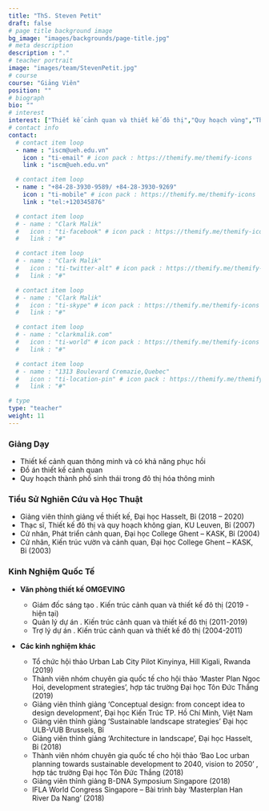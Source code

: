 ```yaml
---
title: "ThS. Steven Petit"
draft: false
# page title background image
bg_image: "images/backgrounds/page-title.jpg"
# meta description
description : "."
# teacher portrait
image: "images/team/StevenPetit.jpg"
# course
course: "Giảng Viên"
position: ""
# biograph
bio: ""
# interest
interest: ["Thiết kế cảnh quan và thiết kế đô thị","Quy hoạch vùng","Thiết kế thích ứng khí hậu", "Nghiên cứu theo thiết kế"]
# contact info
contact:
  # contact item loop
  - name : "iscm@ueh.edu.vn"
    icon : "ti-email" # icon pack : https://themify.me/themify-icons
    link : "iscm@ueh.edu.vn"

  # contact item loop
  - name : "+84-28-3930-9589/ +84-28-3930-9269"
    icon : "ti-mobile" # icon pack : https://themify.me/themify-icons
    link : "tel:+120345876"

  # contact item loop
  # - name : "Clark Malik"
  #   icon : "ti-facebook" # icon pack : https://themify.me/themify-icons
  #   link : "#"

  # contact item loop
  # - name : "Clark Malik"
  #   icon : "ti-twitter-alt" # icon pack : https://themify.me/themify-icons
  #   link : "#"

  # contact item loop
  # - name : "Clark Malik"
  #   icon : "ti-skype" # icon pack : https://themify.me/themify-icons
  #   link : "#"

  # contact item loop
  # - name : "clarkmalik.com"
  #   icon : "ti-world" # icon pack : https://themify.me/themify-icons
  #   link : "#"

  # contact item loop
  # - name : "1313 Boulevard Cremazie,Quebec"
  #   icon : "ti-location-pin" # icon pack : https://themify.me/themify-icons
  #   link : "#"

# type
type: "teacher"
weight: 11
---
```


### Giảng Dạy
* Thiết kế cảnh quan thông minh và có khả năng phục hồi
* Đồ án thiết kế cảnh quan
* Quy hoạch thành phố sinh thái trong đô thị hóa thông minh


### Tiểu Sử Nghiên Cứu và Học Thuật
* Giảng viên thỉnh giảng về thiết kế, Đại học Hasselt, Bỉ (2018 – 2020)
* Thạc sĩ, Thiết kế đô thị và quy hoạch không gian, KU Leuven, Bỉ (2007)
* Cử nhân, Phát triển cảnh quan, Đại học College Ghent – KASK, Bỉ (2004)
* Cử nhân, Kiến trúc vườn và cảnh quan, Đại học College Ghent – KASK, Bỉ (2003)

### Kinh Nghiệm Quốc Tế
* **Văn phòng thiết kế OMGEVING**
  * Giám đốc sáng tạo . Kiến trúc cảnh quan và thiết kế đô thị (2019 - hiện tại)
  * Quản lý dự án . Kiến trúc cảnh quan và thiết kế đô thị (2011-2019)
  * Trợ lý dự án . Kiến trúc cảnh quan và thiết kế đô thị (2004-2011)

* **Các kinh nghiệm khác**
  * Tổ chức hội thảo Urban Lab City Pilot Kinyinya, Hill Kigali, Rwanda (2019)
  * Thành viên nhóm chuyên gia quốc tế cho hội thảo ‘Master Plan Ngoc Hoi, development strategies’, hợp tác trường Đại học Tôn Đức Thắng (2019)
  * Giảng viên thỉnh giảng ‘Conceptual design: from concept idea to design development’, Đại học Kiến Trúc TP. Hồ Chí Minh, Việt Nam
  * Giảng viên thỉnh giảng ‘Sustainable landscape strategies’ Đại học ULB-VUB Brussels, Bỉ
  * Giảng viên thỉnh giảng ‘Architecture in landscape’, Đại học Hasselt, Bỉ (2018)
  * Thành viên nhóm chuyên gia quốc tế cho hội thảo ‘Bao Loc urban planning towards sustainable development to 2040, vision to 2050’ , hợp tác trường Đại học Tôn Đức Thắng (2018)
  * Giảng viên thỉnh giảng B-DNA Symposium Singapore (2018)
  * IFLA World Congress Singapore – Bài trình bày ‘Masterplan Han River Da Nang’ (2018)
